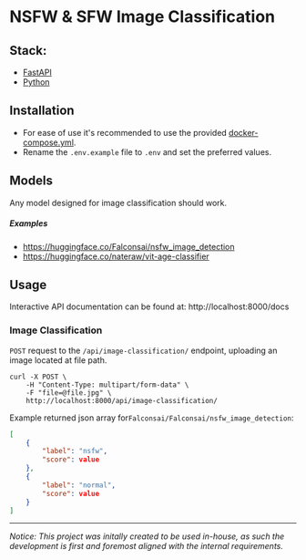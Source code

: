 # NSFW & SFW Image Classification

## Stack:
- [FastAPI](https://fastapi.tiangolo.com)
- [Python](https://www.python.org)

## Installation
- For ease of use it's recommended to use the provided [docker-compose.yml](https://github.com/tiltedcube/image_classification/blob/main/docker-compose.yml).
- Rename the `.env.example` file to `.env` and set the preferred values.

## Models
Any model designed for image classification should work.

##### Examples
- https://huggingface.co/Falconsai/nsfw_image_detection
- https://huggingface.co/nateraw/vit-age-classifier

## Usage

Interactive API documentation can be found at: http://localhost:8000/docs

### Image Classification
`POST` request to the `/api/image-classification/` endpoint, uploading an image located at file path.
```
curl -X POST \
    -H "Content-Type: multipart/form-data" \
    -F "file=@file.jpg" \
    http://localhost:8000/api/image-classification/

```
Example returned json array for`Falconsai/Falconsai/nsfw_image_detection`:
```json
[
	{
		"label": "nsfw",
		"score": value
	},
	{
		"label": "normal",
		"score": value
	}
]
```
---

_Notice:_ _This project was initally created to be used in-house, as such the
development is first and foremost aligned with the internal requirements._
